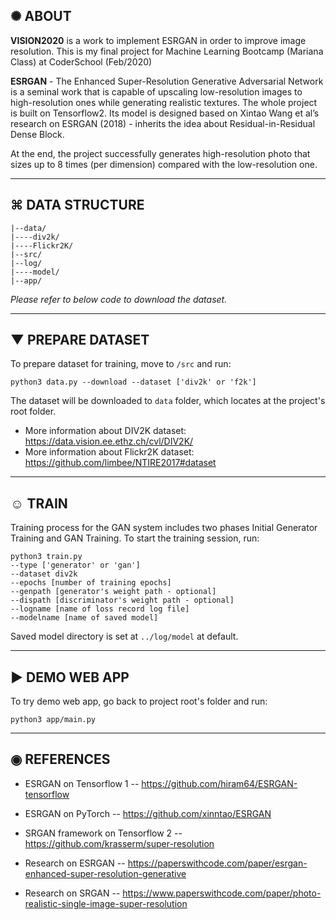 ## ✺ ABOUT

**VISION2020** is a work to implement ESRGAN in order to improve image resolution. This is my final project for Machine Learning Bootcamp (Mariana Class) at CoderSchool (Feb/2020) 

**ESRGAN** - The Enhanced Super-Resolution Generative Adversarial Network is a seminal work that is capable of upscaling low-resolution images to high-resolution ones while generating realistic textures. The whole project is built on Tensorflow2. Its model is designed based on Xintao Wang et al’s research on ESRGAN (2018) - inherits the idea about Residual-in-Residual Dense Block. 

At the end, the project successfully generates high-resolution photo that sizes up to 8 times (per dimension) compared with the low-resolution one. 

------
## ⌘ DATA STRUCTURE

```
|--data/
|----div2k/
|----Flickr2K/
|--src/
|--log/
|----model/
|--app/
```
*Please refer to below code to download the dataset.*

------ 
## ▼ PREPARE DATASET
To prepare dataset for training, move to ```/src``` and run:

```
python3 data.py --download --dataset ['div2k' or 'f2k']
```

The dataset will be downloaded to ```data``` folder, which locates at the project's root folder. 

- More information about DIV2K dataset: https://data.vision.ee.ethz.ch/cvl/DIV2K/
- More information about Flickr2K dataset: https://github.com/limbee/NTIRE2017#dataset

------

## ☺︎ TRAIN

Training process for the GAN system includes two phases Initial Generator Training and GAN Training. To start the training session, run: 

```
python3 train.py 
--type ['generator' or 'gan'] 
--dataset div2k 
--epochs [number of training epochs]
--genpath [generator's weight path - optional]
--dispath [discriminator's weight path - optional]
--logname [name of loss record log file] 
--modelname [name of saved model]
```

Saved model directory is set at ```../log/model``` at default.

-------

## ► DEMO WEB APP

To try demo web app, go back to project root's folder and run:

```
python3 app/main.py
```

-------

## ◉ REFERENCES 

- ESRGAN on Tensorflow 1 -- https://github.com/hiram64/ESRGAN-tensorflow
- ESRGAN on PyTorch -- https://github.com/xinntao/ESRGAN
- SRGAN framework on Tensorflow 2 -- https://github.com/krasserm/super-resolution

- Research on ESRGAN -- https://paperswithcode.com/paper/esrgan-enhanced-super-resolution-generative
- Research on SRGAN -- https://www.paperswithcode.com/paper/photo-realistic-single-image-super-resolution
